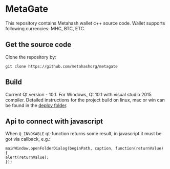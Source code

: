 # MetaGate

This repository contains Metahash wallet c++ source code. Wallet supports following currencies: MHC, BTC, ETC.

## Get the source code
Clone the repository by:
```shell
git clone https://github.com/metahashorg/metagate
```

## Build

Current Qt version - 10.1. For Windows, Qt 10.1 with visual studio 2015 compiler.
Detailed instructions for the project build on linux, mac or win can be found in the [deploy folder](https://github.com/metahashorg/metagate/tree/master/deploy).

## Api to connect with javascript

When `Q_INVOKABLE` qt-function returns some result, in javascript it must be got via callback, e.g.: 
```shell
mainWindow.openFolderDialog(beginPath, caption, function(returnValue) {
alert(returnValue);
});
